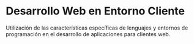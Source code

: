 # Desarrollo Web en Entorno Cliente
Utilización de las características específicas de lenguajes y entornos de programación en el desarrollo de aplicaciones para clientes web.
